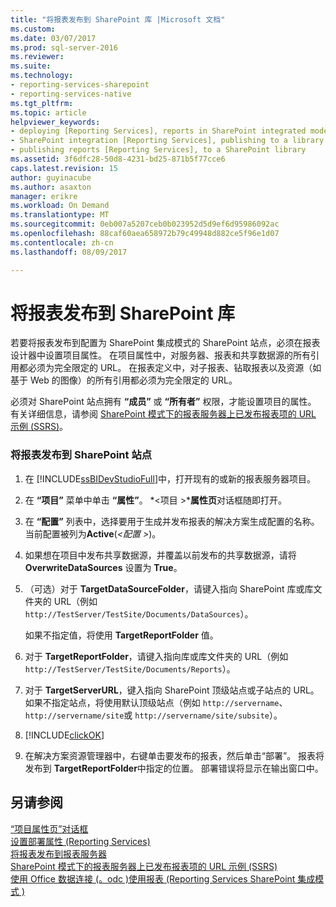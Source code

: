 ```yaml
---
title: "将报表发布到 SharePoint 库 |Microsoft 文档"
ms.custom: 
ms.date: 03/07/2017
ms.prod: sql-server-2016
ms.reviewer: 
ms.suite: 
ms.technology:
- reporting-services-sharepoint
- reporting-services-native
ms.tgt_pltfrm: 
ms.topic: article
helpviewer_keywords:
- deploying [Reporting Services], reports in SharePoint integrated mode
- SharePoint integration [Reporting Services], publishing to a library
- publishing reports [Reporting Services], to a SharePoint library
ms.assetid: 3f6dfc28-50d8-4231-bd25-871b5f77cce6
caps.latest.revision: 15
author: guyinacube
ms.author: asaxton
manager: erikre
ms.workload: On Demand
ms.translationtype: MT
ms.sourcegitcommit: 0eb007a5207ceb0b023952d5d9ef6d95986092ac
ms.openlocfilehash: 88caf60aea658972b79c49948d882ce5f96e1d07
ms.contentlocale: zh-cn
ms.lasthandoff: 08/09/2017

---
```

# <a name="publish-a-report-to-a-sharepoint-library"></a>将报表发布到 SharePoint 库
  若要将报表发布到配置为 SharePoint 集成模式的 SharePoint 站点，必须在报表设计器中设置项目属性。 在项目属性中，对服务器、报表和共享数据源的所有引用都必须为完全限定的 URL。 在报表定义中，对子报表、钻取报表以及资源（如基于 Web 的图像）的所有引用都必须为完全限定的 URL。  
  
 必须对 SharePoint 站点拥有 **“成员”** 或 **“所有者”** 权限，才能设置项目的属性。 有关详细信息，请参阅 [SharePoint 模式下的报表服务器上已发布报表项的 URL 示例 (SSRS)](../../reporting-services/tools/url-examples-for-items-on-a-report-server-sharepoint-mode.md)。  
  
### <a name="to-publish-a-report-to-a-sharepoint-site"></a>将报表发布到 SharePoint 站点  
  
1.  在 [!INCLUDE[ssBIDevStudioFull](../../includes/ssbidevstudiofull-md.md)]中，打开现有的或新的报表服务器项目。  
  
2.  在 **“项目”** 菜单中单击 **“属性”**。 *\<项目 >***属性页**对话框随即打开。  
  
3.  在 **“配置”** 列表中，选择要用于生成并发布报表的解决方案生成配置的名称。 当前配置被列为**Active**(*\<配置 >*)。  
  
4.  如果想在项目中发布共享数据源，并覆盖以前发布的共享数据源，请将 **OverwriteDataSources** 设置为 **True**。  
  
5.  （可选）对于 **TargetDataSourceFolder**，请键入指向 SharePoint 库或库文件夹的 URL（例如 `http://TestServer/TestSite/Documents/DataSources`）。  
  
     如果不指定值，将使用 **TargetReportFolder** 值。  
  
6.  对于 **TargetReportFolder**，请键入指向库或库文件夹的 URL（例如 `http://TestServer/TestSite/Documents/Reports`）。  
  
7.  对于 **TargetServerURL**，键入指向 SharePoint 顶级站点或子站点的 URL。 如果不指定站点，将使用默认顶级站点（例如 `http://servername`、 `http://servername/site`或 `http://servername/site/subsite`）。  
  
8.  [!INCLUDE[clickOK](../../includes/clickok-md.md)]  
  
9. 在解决方案资源管理器中，右键单击要发布的报表，然后单击“部署”。 报表将发布到 **TargetReportFolder**中指定的位置。 部署错误将显示在输出窗口中。  
  
## <a name="see-also"></a>另请参阅  
 [“项目属性页”对话框](../../reporting-services/tools/project-property-pages-dialog-box.md)   
 [设置部署属性 (Reporting Services)](../../reporting-services/tools/set-deployment-properties-reporting-services.md)   
 [将报表发布到报表服务器](../../reporting-services/reports/publishing-reports-to-a-report-server.md)   
 [SharePoint 模式下的报表服务器上已发布报表项的 URL 示例 (SSRS)](../../reporting-services/tools/url-examples-for-items-on-a-report-server-sharepoint-mode.md)   
 [使用 Office 数据连接 &#40;。odc &#41;使用报表 &#40;Reporting Services SharePoint 集成模式 &#41;](../../reporting-services/report-data/use-an-office-data-connection-odc-with-reports.md)  
  
  

